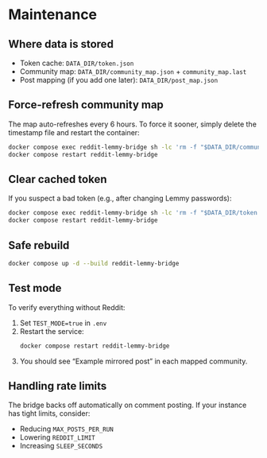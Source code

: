 # Maintenance

## Where data is stored
- Token cache: `DATA_DIR/token.json`
- Community map: `DATA_DIR/community_map.json` + `community_map.last`
- Post mapping (if you add one later): `DATA_DIR/post_map.json`

## Force-refresh community map
The map auto-refreshes every 6 hours. To force it sooner, simply delete the
timestamp file and restart the container:

```bash
docker compose exec reddit-lemmy-bridge sh -lc 'rm -f "$DATA_DIR/community_map.last"'
docker compose restart reddit-lemmy-bridge
```

## Clear cached token
If you suspect a bad token (e.g., after changing Lemmy passwords):

```bash
docker compose exec reddit-lemmy-bridge sh -lc 'rm -f "$DATA_DIR/token.json"'
docker compose restart reddit-lemmy-bridge
```

## Safe rebuild
```bash
docker compose up -d --build reddit-lemmy-bridge
```

## Test mode
To verify everything without Reddit:
1. Set `TEST_MODE=true` in `.env`
2. Restart the service:
   ```bash
   docker compose restart reddit-lemmy-bridge
   ```
3. You should see “Example mirrored post” in each mapped community.

## Handling rate limits
The bridge backs off automatically on comment posting. If your instance has
tight limits, consider:
- Reducing `MAX_POSTS_PER_RUN`
- Lowering `REDDIT_LIMIT`
- Increasing `SLEEP_SECONDS`
